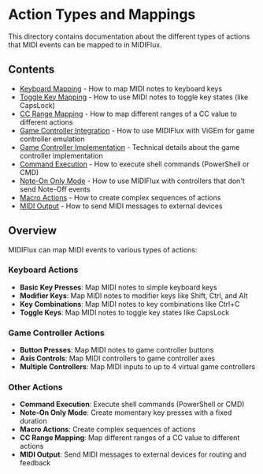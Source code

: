 # Action Types and Mappings

This directory contains documentation about the different types of actions that MIDI events can be mapped to in MIDIFlux.

## Contents

- [Keyboard Mapping](KeyboardMapping.md) - How to map MIDI notes to keyboard keys
- [Toggle Key Mapping](ToggleKeyMapping.md) - How to use MIDI notes to toggle key states (like CapsLock)
- [CC Range Mapping](CCRangeMapping.md) - How to map different ranges of a CC value to different actions
- [Game Controller Integration](GameControllerIntegration.md) - How to use MIDIFlux with ViGEm for game controller emulation
- [Game Controller Implementation](GameControllerImplementation.md) - Technical details about the game controller implementation
- [Command Execution](CommandExecution.md) - How to execute shell commands (PowerShell or CMD)
- [Note-On Only Mode](NoteOnOnly.md) - How to use MIDIFlux with controllers that don't send Note-Off events
- [Macro Actions](MacroActions.md) - How to create complex sequences of actions
- [MIDI Output](MidiOutput.md) - How to send MIDI messages to external devices

## Overview

MIDIFlux can map MIDI events to various types of actions:

### Keyboard Actions

- **Basic Key Presses**: Map MIDI notes to simple keyboard keys
- **Modifier Keys**: Map MIDI notes to modifier keys like Shift, Ctrl, and Alt
- **Key Combinations**: Map MIDI notes to key combinations like Ctrl+C
- **Toggle Keys**: Map MIDI notes to toggle key states like CapsLock

### Game Controller Actions

- **Button Presses**: Map MIDI notes to game controller buttons
- **Axis Controls**: Map MIDI controllers to game controller axes
- **Multiple Controllers**: Map MIDI inputs to up to 4 virtual game controllers

### Other Actions

- **Command Execution**: Execute shell commands (PowerShell or CMD)
- **Note-On Only Mode**: Create momentary key presses with a fixed duration
- **Macro Actions**: Create complex sequences of actions
- **CC Range Mapping**: Map different ranges of a CC value to different actions
- **MIDI Output**: Send MIDI messages to external devices for routing and feedback

